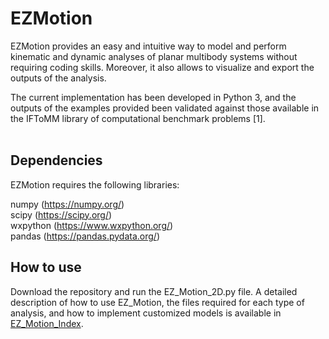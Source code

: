 # EZMotion

EZMotion provides an easy and intuitive way to model and perform kinematic and dynamic analyses of planar multibody systems without requiring coding skills. Moreover, it also allows to visualize and export the outputs of the analysis. 

The current implementation has been developed in Python 3, and the outputs of the examples provided been validated against those available in the IFToMM library of computational benchmark problems [1].
<br>
<br>

## Dependencies

EZMotion requires the following libraries:

numpy (https://numpy.org/) <br>
scipy (https://scipy.org/) <br>
wxpython (https://www.wxpython.org/) <br>
pandas (https://pandas.pydata.org/)
<br>
## How to use

Download the repository and run the EZ_Motion_2D.py file. A detailed description of how to use EZ_Motion, the files required for each type of analysis, and how to implement customized models is available in [EZ_Motion_Index](https://htmlpreview.github.io/?https://github.com/iroupa/EZMotion/blob/main/docs/index.html). 
